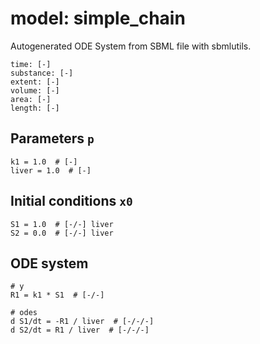 # model: simple_chain
Autogenerated ODE System from SBML file with sbmlutils.
```
time: [-]
substance: [-]
extent: [-]
volume: [-]
area: [-]
length: [-]
```

## Parameters `p`
```
k1 = 1.0  # [-] 
liver = 1.0  # [-] 
```

## Initial conditions `x0`
```
S1 = 1.0  # [-/-] liver
S2 = 0.0  # [-/-] liver
```

## ODE system
```
# y
R1 = k1 * S1  # [-/-]

# odes
d S1/dt = -R1 / liver  # [-/-/-]
d S2/dt = R1 / liver  # [-/-/-]
```